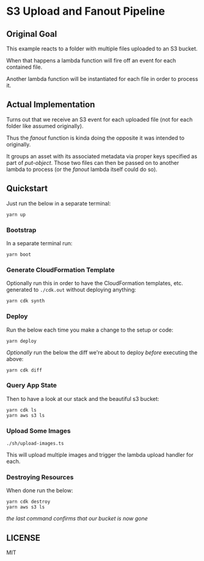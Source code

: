 # S3 Upload and Fanout Pipeline

## Original Goal

This example reacts to a folder with multiple files uploaded to an S3 bucket.

When that happens a lambda function will fire off an event for each contained
file.

Another lambda function will be instantiated for each file in order to process it.

## Actual Implementation

Turns out that we receive an S3 event for each uploaded file (not for each folder like assumed
originally).

Thus the _fanout_ function is kinda doing the opposite it was intended to originally.

It groups an asset with its associated metadata via proper keys specified as part of
_put-object_. Those two files can then be passed on to another lambda to process (or the
_fanout_ lambda itself could do so).

## Quickstart

Just run the below in a separate terminal:

```
yarn up
```

### Bootstrap

In a separate terminal run:

```
yarn boot
```

### Generate CloudFormation Template

Optionally run this in order to have the CloudFormation templates, etc. generated to
`./cdk.out` without deploying anything:

```
yarn cdk synth
```

### Deploy

Run the below each time you make a change to the setup or code:

```
yarn deploy
```

_Optionally_ run the below the diff we're about to deploy _before_ executing the above:

```
yarn cdk diff
```

### Query App State

Then to have a look at our stack and the beautiful s3 bucket:

```
yarn cdk ls
yarn aws s3 ls
```

### Upload Some Images

```
./sh/upload-images.ts
```

This will upload multiple images and trigger the lambda upload handler for each.

### Destroying Resources

When done run the below:

```
yarn cdk destroy
yarn aws s3 ls
```

_the last command confirms that our bucket is now gone_

## LICENSE

MIT
